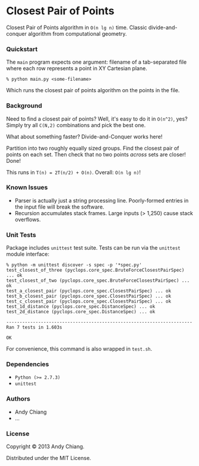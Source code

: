 # Closest Pair of Points

Closest Pair of Points algorithm in `O(n lg n)` time. Classic divide-and-conquer algorithm from computational geometry.


### Quickstart

The `main` program expects one argument: filename of a tab-separated file where each row represents a point in XY Cartesian plane.

```
% python main.py <some-filename>
```

Which runs the closest pair of points algorithm on the points in the file.


### Background

Need to find a closest pair of points? Well, it's easy to do it in `O(n^2)`, yes? Simply try all `C(N,2)` combinations and pick the best one.

What about something faster? Divide-and-Conquer works here!

Partition into two roughly equally sized groups. Find the closest pair of points on each set. Then check that no two points _across_ sets are closer! Done!

This runs in `T(n) = 2T(n/2) + O(n)`. Overall: `O(n lg n)`!


### Known Issues

 - Parser is actually just a string processing line. Poorly-formed entries in the input file will break the software.
 - Recursion accumulates stack frames. Large inputs (> 1,250) cause stack overflows.


### Unit Tests

Package includes `unittest` test suite. Tests can be run via the `unittest` module interface:

```
% python -m unittest discover -s spec -p '*spec.py'
test_closest_of_three (pyclops.core_spec.BruteForceClosestPairSpec) ... ok
test_closest_of_two (pyclops.core_spec.BruteForceClosestPairSpec) ... ok
test_a_closest_pair (pyclops.core_spec.ClosestPairSpec) ... ok
test_b_closest_pair (pyclops.core_spec.ClosestPairSpec) ... ok
test_c_closest_pair (pyclops.core_spec.ClosestPairSpec) ... ok
test_1d_distance (pyclops.core_spec.DistanceSpec) ... ok
test_2d_distance (pyclops.core_spec.DistanceSpec) ... ok

----------------------------------------------------------------------
Ran 7 tests in 1.603s

OK
```

For convenience, this command is also wrapped in `test.sh`.


### Dependencies

 - `Python (>= 2.7.3)`
 - `unittest`


### Authors

 - Andy Chiang
 - ...


### License

Copyright &copy; 2013 Andy Chiang.

Distributed under the MIT License.
